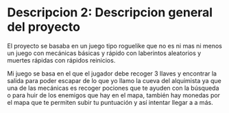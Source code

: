 # Descripcion 2: Descripcion general del proyecto

El proyecto se basaba en un juego tipo roguelike que no es ni mas ni menos un juego con mecánicas básicas y rápido con laberintos aleatorios y muertes rápidas con rápidos reinicios.

Mi juego se basa en el que el jugador debe recoger 3 llaves y encontrar la salida para poder escapar de lo que yo llamo la cueva del alquimista ya que una de las mecánicas es recoger pociones que te ayuden con la búsqueda o para huir de los enemigos que hay en el mapa, también hay monedas por el mapa que te permiten subir tu puntuación y así intentar llegar a a más.

